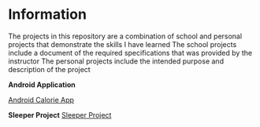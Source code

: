 # Information
The projects in this repository are a combination of school and personal projects that demonstrate the skills I have learned
The school projects include a document of the required specifications that was provided by the instructor
The personal projects include the intended purpose and description of the project

**Android Application**

[Android Calorie App](https://github.com/caleon0306/CalorieCounterAndroidApp)

**Sleeper Project**
[Sleeper  Project](https://github.com/caleon0306/Sleeper)

